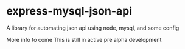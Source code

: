 # express-mysql-json-api
A library for automating json api using node, mysql, and some config

More info to come
This is still in active pre alpha development
